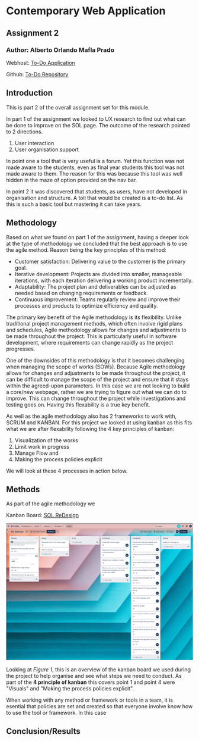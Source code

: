 # Contemporary Web Application
## Assignment 2

### Author: Alberto Orlando Mafla Prado

Webhost: [To-Do Application](https://todolist-crud-bbd52.web.app/)

Github: [To-Do Repository](https://github.com/A0M0305/todolist_app.git)

## Introduction

This is part 2 of the overall assignment set for this module.

In part 1 of the assignment we looked to UX research to find out what can be done to improve on the SOL page. The outcome of the research pointed to 2 directions.

1. User interaction
2. User organisation support

In point one a tool that is very useful is a forum. Yet this function was not made aware to the students, even as final year students this tool was not made aware to them. The reason for this was because this tool was well hidden in the maze of option provided on the nav bar.

In point 2 it was discovered that students, as users, have not developed in organisation and structure. A toll that would be created is a to-do list. As this is such a basic tool but mastering it can take years.

## Methodology

Based on what we found on part 1 of the assignment, having a deeper look at the type of methodology we concluded that the best approach is to use the agile method. Reason being the key principles of this method:
* Customer satisfaction: Delivering value to the customer is the primary goal.
* Iterative development: Projects are divided into smaller, manageable iterations, with each iteration delivering a working product incrementally.
* Adaptability: The project plan and deliverables can be adjusted as needed based on changing requirements or feedback.
* Continuous improvement: Teams regularly review and improve their processes and products to optimize efficiency and quality.

The primary key benefit of the Agile methodology is its flexibility. Unlike traditional project management methods, which often involve rigid plans and schedules, Agile methodology allows for changes and adjustments to be made throughout the project. This is particularly useful in software development, where requirements can change rapidly as the project progresses.

One of the downsides of this methodology is that it becomes challenging when managing the scope of works (SOWs). Because Agile methodology allows for changes and adjustments to be made throughout the project, it can be difficult to manage the scope of the project and ensure that it stays within the agreed-upon parameters. In this case we are not looking to build a core/new webpage, rather we are trying to figure out what we can do to improve. This can change throughout the project while investigations and testing goes on. Having this flexability is a true key benefit.

As well as the agile methodology also has 2 frameworks to work with, SCRUM and KANBAN. For this project we looked at using kanban as this fits what we are after flexability following the 4 key principles of kanban:
1. Visualization of the works
2. Limit work in progress
3. Manage Flow and
4. Making the process policies explicit

We will look at these 4 processes in action below.

## Methods

As part of the agile methodology we 

Kanban Board: [SOL ReDesign](https://trello.com/invite/b/oYmTzJ80/ATTIcfb2e444d412106a21cde43b77f680e696962331/sol-redesign)

![TrelloKanban](src/md/KanbanBoard_01.png "Figure 1 - Trello Kanban")

Looking at _Figure 1_, this is an overview of the kanban board we used during the project to help organise and see what steps we need to conduct. As part of the __4 principle of kanban__ this covers point 1 and point 4 were "Visuals" and "Making the process policies explicit".



When working with any method or framework or tools in a team, it is esential that policies are set and created so that everyone involve know how to use the tool or framework. In this case 







## Conclusion/Results


